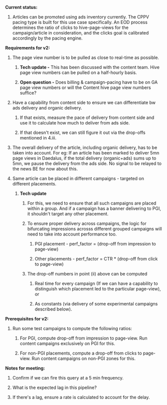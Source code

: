 **Current status:**

1.  Articles can be promoted using ads inventory currently. The CPPV
    pacing type is built for this use case specifically. An EOD process
    determines the ratio of clicks to hive-page-views for the
    campaign/article in consideration, and the clicks goal is calibrated
    accordingly by the pacing engine.

**Requirements for v2:**

1.  The page view number is to be pulled as close to real-time as
    possible.

    1.  **Tech update -** This has been discussed with the content team.
        Hive page view numbers can be pulled on a half-hourly basis.

    2.  **Open question -** Does billing & campaign-pacing have to be on
        GA page view numbers or will the Content hive page view numbers
        suffice?

2.  Have a capability from content side to ensure we can differentiate
    bw ads delivery and organic delivery.

    1.  If that exists, measure the pace of delivery from content side
        and use it to calculate how much to deliver from ads side.

    2.  If that doesn't exist, we can still figure it out via the
        drop-offs mentioned in 4.iii.

3.  The overall delivery of the article, including organic delivery, has
    to be taken into account. For eg: If an article has been marked to
    deliver 5mn page views in Daedalus, if the total delivery
    (organic+ads) sums up to 5mn, we pause the delivery from the ads
    side. No signal to be relayed to the news BE for now about this.

4.  Same article can be placed in different campaigns - targeted on
    different placements.

    1.  **Tech update**

        1.  For this, we need to ensure that all such campaigns are
            placed within a group. And if a campaign has a banner
            delivering to PGI, it shouldn't target any other placement.

        2.  To ensure proper delivery across campaigns, the logic for
            bifurcating impressions acrosss different grouped campaigns
            will need to take into account performance too.

            1.  PGI placement - perf_factor = (drop-off from impression
                to page-view)

            2.  Other placements - perf_factor = CTR \* (drop-off from
                click to page-view)

        3.  The drop-off numbers in point (ii) above can be computed

            1.  Real time for every campaign (If we can have a
                capability to distinguish which placement led to the
                particular page-view), or

            2.  As constants (via delivery of some experimental
                campaigns described below).

**Prerequisites for v2:**

1.  Run some test campaigns to compute the following ratios:

    1.  For PGI, compute drop-off from impression to page-view. Run
        content campaigns exclusively on PGI for this.

    2.  For non-PGI placements, compute a drop-off from clicks to
        page-view. Run content campaigns on non-PGI zones for this.

**Notes for meeting:**

1.  Confirm if we can fire this query at a 5 min frequency.

2.  What is the expected lag in this pipeline?

3.  If there\'s a lag, ensure a rate is calculated to account for the
    delay.
